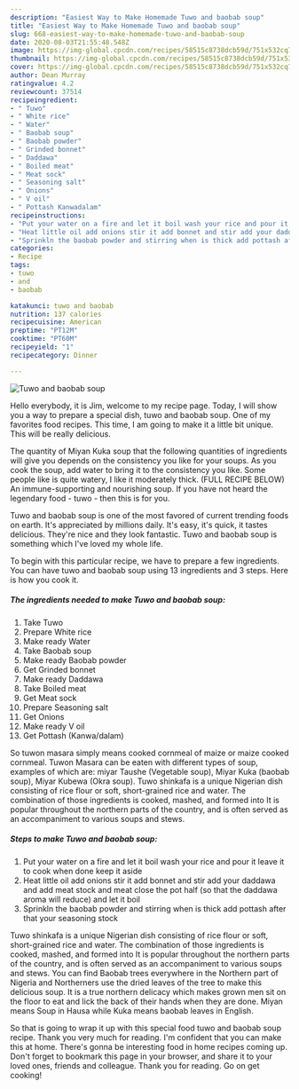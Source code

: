 ```yaml
---
description: "Easiest Way to Make Homemade Tuwo and baobab soup"
title: "Easiest Way to Make Homemade Tuwo and baobab soup"
slug: 668-easiest-way-to-make-homemade-tuwo-and-baobab-soup
date: 2020-08-03T21:55:48.548Z
image: https://img-global.cpcdn.com/recipes/58515c8738dcb59d/751x532cq70/tuwo-and-baobab-soup-recipe-main-photo.jpg
thumbnail: https://img-global.cpcdn.com/recipes/58515c8738dcb59d/751x532cq70/tuwo-and-baobab-soup-recipe-main-photo.jpg
cover: https://img-global.cpcdn.com/recipes/58515c8738dcb59d/751x532cq70/tuwo-and-baobab-soup-recipe-main-photo.jpg
author: Dean Murray
ratingvalue: 4.2
reviewcount: 37514
recipeingredient:
- " Tuwo"
- " White rice"
- " Water"
- " Baobab soup"
- " Baobab powder"
- " Grinded bonnet"
- " Daddawa"
- " Boiled meat"
- " Meat sock"
- " Seasoning salt"
- " Onions"
- " V oil"
- " Pottash Kanwadalam"
recipeinstructions:
- "Put your water on a fire and let it boil wash your rice and pour it leave it to cook when done keep it aside"
- "Heat little oil add onions stir it add bonnet and stir add your daddawa and add meat stock and meat close the pot half (so that the daddawa aroma will reduce) and let it boil"
- "Sprinkln the baobab powder and stirring when is thick add pottash after that your seasoning stock"
categories:
- Recipe
tags:
- tuwo
- and
- baobab

katakunci: tuwo and baobab 
nutrition: 137 calories
recipecuisine: American
preptime: "PT12M"
cooktime: "PT60M"
recipeyield: "1"
recipecategory: Dinner

---
```



![Tuwo and baobab soup](https://img-global.cpcdn.com/recipes/58515c8738dcb59d/751x532cq70/tuwo-and-baobab-soup-recipe-main-photo.jpg)

Hello everybody, it is Jim, welcome to my recipe page. Today, I will show you a way to prepare a special dish, tuwo and baobab soup. One of my favorites food recipes. This time, I am going to make it a little bit unique. This will be really delicious.

The quantity of Miyan Kuka soup that the following quantities of ingredients will give you depends on the consistency you like for your soups. As you cook the soup, add water to bring it to the consistency you like. Some people like is quite watery, I like it moderately thick. (FULL RECIPE BELOW) An immune-supporting and nourishing soup. If you have not heard the legendary food - tuwo - then this is for you.

Tuwo and baobab soup is one of the most favored of current trending foods on earth. It's appreciated by millions daily. It's easy, it's quick, it tastes delicious. They're nice and they look fantastic. Tuwo and baobab soup is something which I've loved my whole life.


To begin with this particular recipe, we have to prepare a few ingredients. You can have tuwo and baobab soup using 13 ingredients and 3 steps. Here is how you cook it.

<!--inarticleads1-->

##### The ingredients needed to make Tuwo and baobab soup:

1. Take  Tuwo
1. Prepare  White rice
1. Make ready  Water
1. Take  Baobab soup
1. Make ready  Baobab powder
1. Get  Grinded bonnet
1. Make ready  Daddawa
1. Take  Boiled meat
1. Get  Meat sock
1. Prepare  Seasoning salt
1. Get  Onions
1. Make ready  V oil
1. Get  Pottash (Kanwa/dalam)


So tuwon masara simply means cooked cornmeal of maize or maize cooked cornmeal. Tuwon Masara can be eaten with different types of soup, examples of which are: miyar Taushe (Vegetable soup), Miyar Kuka (baobab soup), Miyar Kubewa (Okra soup). Tuwo shinkafa is a unique Nigerian dish consisting of rice flour or soft, short-grained rice and water. The combination of those ingredients is cooked, mashed, and formed into It is popular throughout the northern parts of the country, and is often served as an accompaniment to various soups and stews. 

<!--inarticleads2-->

##### Steps to make Tuwo and baobab soup:

1. Put your water on a fire and let it boil wash your rice and pour it leave it to cook when done keep it aside
1. Heat little oil add onions stir it add bonnet and stir add your daddawa and add meat stock and meat close the pot half (so that the daddawa aroma will reduce) and let it boil
1. Sprinkln the baobab powder and stirring when is thick add pottash after that your seasoning stock


Tuwo shinkafa is a unique Nigerian dish consisting of rice flour or soft, short-grained rice and water. The combination of those ingredients is cooked, mashed, and formed into It is popular throughout the northern parts of the country, and is often served as an accompaniment to various soups and stews. You can find Baobab trees everywhere in the Northern part of Nigeria and Northerners use the dried leaves of the tree to make this delicious soup. It is a true northern delicacy which makes grown men sit on the floor to eat and lick the back of their hands when they are done. Miyan means Soup in Hausa while Kuka means baobab leaves in English. 

So that is going to wrap it up with this special food tuwo and baobab soup recipe. Thank you very much for reading. I'm confident that you can make this at home. There's gonna be interesting food in home recipes coming up. Don't forget to bookmark this page in your browser, and share it to your loved ones, friends and colleague. Thank you for reading. Go on get cooking!
